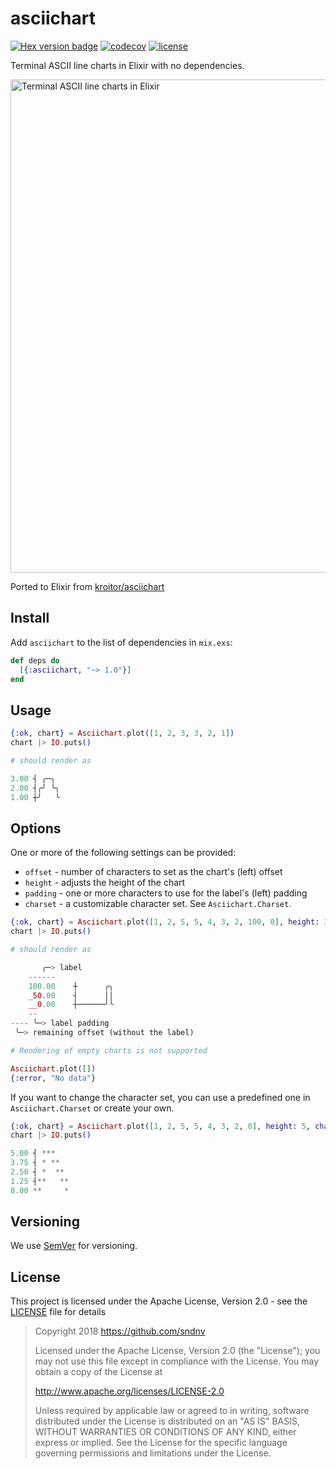 # asciichart

[![Hex version badge](https://img.shields.io/hexpm/v/asciichart.svg)](https://hex.pm/packages/asciichart) [![codecov](https://codecov.io/gh/sndnv/asciichart/graph/badge.svg?token=EVAYGZRRZB)](https://codecov.io/gh/sndnv/asciichart) [![license](https://img.shields.io/github/license/sndnv/asciichart.svg)]()

Terminal ASCII line charts in Elixir with no dependencies.

<img width="789" alt="Terminal ASCII line charts in Elixir" src="https://cloud.githubusercontent.com/assets/1294454/22818709/9f14e1c2-ef7f-11e6-978f-34b5b595fb63.png">

Ported to Elixir from [kroitor/asciichart](https://github.com/kroitor/asciichart)

## Install

Add `asciichart` to the list of dependencies in `mix.exs`:

```elixir
def deps do
  [{:asciichart, "~> 1.0"}]
end
```

## Usage

```elixir
{:ok, chart} = Asciichart.plot([1, 2, 3, 3, 2, 1])
chart |> IO.puts()

# should render as

3.00 ┤ ╭─╮
2.00 ┤╭╯ ╰╮
1.00 ┼╯   ╰
```

## Options
One or more of the following settings can be provided:
- `offset` - number of characters to set as the chart's (left) offset
- `height` - adjusts the height of the chart
- `padding` - one or more characters to use for the label's (left) padding
- `charset` - a customizable character set. See `Asciichart.Charset`.

```elixir
{:ok, chart} = Asciichart.plot([1, 2, 5, 5, 4, 3, 2, 100, 0], height: 3, offset: 10, padding: "__")
chart |> IO.puts()

# should render as

       ╭─> label
    ------
    100.00    ┼      ╭╮
    _50.00    ┤      ││
    __0.00    ┼──────╯╰
    --
---- ╰─> label padding
 ╰─> remaining offset (without the label)

# Rendering of empty charts is not supported

Asciichart.plot([])
{:error, "No data"}
```
If you want to change the character set, you can use a predefined one in `Asciichart.Charset` or create your own.
```elixir
{:ok, chart} = Asciichart.plot([1, 2, 5, 5, 4, 3, 2, 0], height: 5, charset: Asciichart.Charset.single_char("*"))
chart |> IO.puts()

5.00 ┤ ***
3.75 ┤ * **
2.50 ┤ *  **
1.25 ┤**   **
0.00 **     *
```

## Versioning
We use [SemVer](http://semver.org/) for versioning.

## License
This project is licensed under the Apache License, Version 2.0 - see the [LICENSE](LICENSE) file for details

> Copyright 2018 https://github.com/sndnv
>
> Licensed under the Apache License, Version 2.0 (the "License");
> you may not use this file except in compliance with the License.
> You may obtain a copy of the License at
>
> http://www.apache.org/licenses/LICENSE-2.0
>
> Unless required by applicable law or agreed to in writing, software
> distributed under the License is distributed on an "AS IS" BASIS,
> WITHOUT WARRANTIES OR CONDITIONS OF ANY KIND, either express or implied.
> See the License for the specific language governing permissions and
> limitations under the License.
